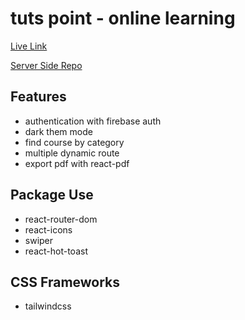 # tuts point - online learning

[Live Link](https://tuts-point-240ea.web.app/)

[Server Side Repo](https://github.com/itarek99/tuts_point-server-code)

## Features

- authentication with firebase auth
- dark them mode
- find course by category
- multiple dynamic route
- export pdf with react-pdf

## Package Use

- react-router-dom
- react-icons
- swiper
- react-hot-toast

## CSS Frameworks

- tailwindcss
